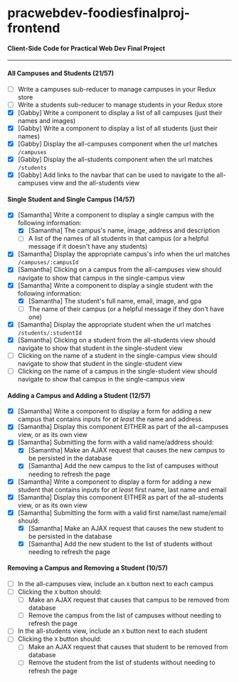 # pracwebdev-foodiesfinalproj-frontend

#### Client-Side Code for Practical Web Dev Final Project
------------
#### All Campuses and Students (21/57)
- [ ] Write a campuses sub-reducer to manage campuses in your Redux store
- [ ] Write a students sub-reducer to manage students in your Redux store
- [x] [Gabby] Write a component to display a list of all campuses (just their names and images)
- [x] [Gabby] Write a component to display a list of all students (just their names)
- [x] [Gabby] Display the all-campuses component when the url matches `/campuses`
- [x] [Gabby] Display the all-students component when the url matches `/students`
- [x] [Gabby] Add links to the navbar that can be used to navigate to the all-campuses view and the all-students view

#### Single Student and Single Campus (14/57)
- [x] [Samantha] Write a component to display a single campus with the following information:
  - [x] [Samantha] The campus's name, image, address and description
  - [ ] A list of the names of all students in that campus (or a helpful message if it doesn't have any students)
- [x] [Samantha] Display the appropriate campus's info when the url matches `/campuses/:campusId`
- [x] [Samantha] Clicking on a campus from the all-campuses view should navigate to show that campus in the single-campus view
- [x] [Samantha] Write a component to display a single student with the following information:
  - [x] [Samantha] The student's full name, email, image, and gpa
  - [ ] The name of their campus (or a helpful message if they don't have one)
- [x] [Samantha] Display the appropriate student when the url matches `/students/:studentId`
- [x] [Samantha] Clicking on a student from the all-students view should navigate to show that student in the single-student view
- [ ] Clicking on the name of a student in the single-campus view should navigate to show that student in the single-student view
- [ ] Clicking on the name of a campus in the single-student view should navigate to show that campus in the single-campus view

#### Adding a Campus and Adding a Student (12/57)
- [x] [Samantha] Write a component to display a form for adding a new campus that contains inputs for _at least_ the name and address.
- [x] [Samantha] Display this component EITHER as part of the all-campuses view, or as its own view
- [x] [Samantha] Submitting the form with a valid name/address should:
  - [x] [Samantha] Make an AJAX request that causes the new campus to be persisted in the database
  - [x] [Samantha] Add the new campus to the list of campuses without needing to refresh the page
- [x] [Samantha] Write a component to display a form for adding a new student that contains inputs for _at least_ first name, last name and email
- [x] [Samantha] Display this component EITHER as part of the all-students view, or as its own view
- [x] [Samantha] Submitting the form with a valid first name/last name/email should:
  - [x] [Samantha] Make an AJAX request that causes the new student to be persisted in the database
  - [x] [Samantha] Add the new student to the list of students without needing to refresh the page

#### Removing a Campus and Removing a Student (10/57)
- [ ] In the all-campuses view, include an `X` button next to each campus
- [ ] Clicking the `X` button should:
  - [ ] Make an AJAX request that causes that campus to be removed from database
  - [ ] Remove the campus from the list of campuses without needing to refresh the page
- [ ] In the all-students view, include an `X` button next to each student
- [ ] Clicking the `X` button should:
  - [ ] Make an AJAX request that causes that student to be removed from database
  - [ ] Remove the student from the list of students without needing to refresh the page
